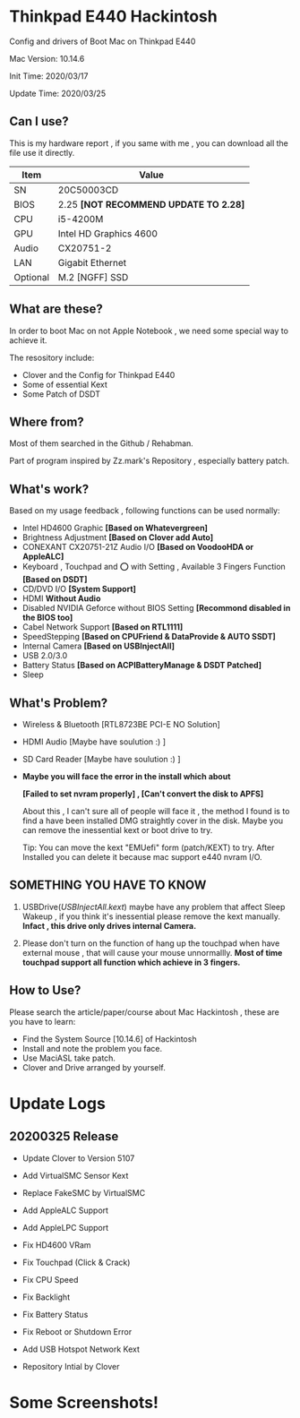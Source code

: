 # Thinkpad E440 Hackintosh
Config and drivers of Boot Mac on Thinkpad E440

Mac Version: 10.14.6

Init Time: 2020/03/17

Update Time: 2020/03/25

## Can I use?

This is my hardware report , if you same with me , you can download all the file use it directly.

| Item     | Value                                   |
| -------- | --------------------------------------- |
| SN       | 20C50003CD                              |
| BIOS     | 2.25 **[NOT RECOMMEND UPDATE TO 2.28]** |
| CPU      | i5-4200M                                |
| GPU      | Intel HD Graphics 4600                  |
| Audio    | CX20751-2                               |
| LAN      | Gigabit Ethernet                        |
| Optional | M.2 [NGFF] SSD                          |

## What are these?

In order to boot Mac on not Apple Notebook , we need some special way to achieve it.

The resository include:

- Clover and the Config for Thinkpad E440
- Some of essential Kext
- Some Patch of DSDT

## Where from?

Most of them searched in the Github / Rehabman.

Part of program inspired by Zz.mark's Repository , especially battery patch.

## What's work?

Based on my usage feedback  ,  following functions can be used normally:

- Intel HD4600 Graphic  **[Based on Whatevergreen]**
- Brightness Adjustment  **[Based on Clover add Auto]**
- CONEXANT CX20751-21Z Audio I/O  **[Based on VoodooHDA or AppleALC]**
- Keyboard , Touchpad and ⭕️  with Setting , Available 3 Fingers Function **[Based on DSDT]**
- CD/DVD I/O **[System Support]**
- HDMI **Without Audio** 
- Disabled NVIDIA Geforce without BIOS Setting  **[Recommond disabled in the BIOS too]**
- Cabel Network Support  **[Based on RTL1111]**
- SpeedStepping  **[Based on CPUFriend & DataProvide & AUTO SSDT]**
- Internal Camera  **[Based on USBInjectAll]**
- USB 2.0/3.0
- Battery Status  **[Based on ACPIBatteryManage & DSDT Patched]**
- Sleep

## What's Problem?

- Wireless & Bluetooth  [RTL8723BE PCI-E NO Solution]

- HDMI Audio [Maybe have soulution :) ]

- SD Card Reader  [Maybe have soulution :) ]

- **Maybe you will face the error in the install which about** 

  **[Failed to set nvram properly] , [Can't convert the disk to APFS]**
  
  About this , I can't sure all of people will face it , the method I found is to find a have been installed DMG straightly cover in the disk. Maybe you can remove the inessential kext or boot drive to try.
  
  Tip: You can move the kext "EMUefi" form (patch/KEXT) to try. After Installed you can delete it because mac support e440 nvram I/O.

## SOMETHING YOU HAVE TO KNOW

1. USBDrive(*USBInjectAll.kext*) maybe have any problem that affect Sleep Wakeup , if you think it's inessential please remove the kext manually. **Infact , this drive only drives internal Camera.**

2. Please don't turn on the function of hang up the touchpad when have external mouse , that will cause your mouse unnormallly.  **Most of time touchpad support all function which achieve in 3 fingers.**

## How to Use?

Please search the article/paper/course about Mac Hackintosh , these are you have to learn:

- Find the System Source [10.14.6] of Hackintosh
- Install and note the problem you face.
- Use MaciASL take patch.
- Clover and Drive arranged by yourself.

# Update Logs

## 20200325 Release

- Update Clover to Version 5107

- Add VirtualSMC Sensor Kext 

- Replace FakeSMC by VirtualSMC

- Add AppleALC Support
- Add AppleLPC Support
- Fix HD4600 VRam
- Fix Touchpad (Click & Crack) 
- Fix CPU Speed
- Fix Backlight
- Fix Battery Status
- Fix Reboot or Shutdown Error
- Add USB Hotspot Network Kext
- Repository Intial by Clover

# Some Screenshots!

